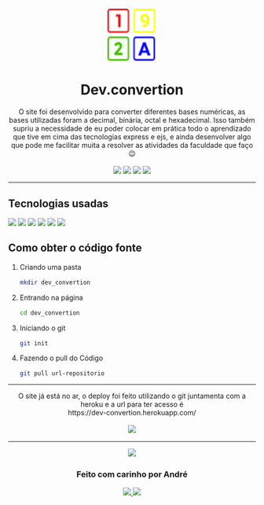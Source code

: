 <p align="center">
<a href="https://dev-convertion.herokuapp.com/">
   <img src="/public/assets/icn-title.svg" width="100">
</a>
</p>
<h1 align="center">Dev.convertion</h1>

<p align="center">
O site foi desenvolvido para converter diferentes bases numéricas, as bases utilizadas foram a decimal, binária, octal e hexadecimal. Isso também supriu a necessidade de eu poder colocar em prática todo o aprendizado que tive em cima das tecnologias express e ejs, e ainda desenvolver algo que pode me facilitar muita a resolver as atividades da faculdade que faço 😉 <br /> <br />
<img src="https://img.shields.io/badge/EJS-3.1.6-orange" />
<img src="https://img.shields.io/badge/express-4.17.1-green" />
<img src="https://img.shields.io/badge/npm-6.14.12-blue" />
<img src="https://img.shields.io/badge/path-0.12.7-yellowgreen" />
</p>

<hr />

## Tecnologias usadas
<img src="https://img.shields.io/badge/HTML5-E34F26?style=for-the-badge&logo=html5&logoColor=white" />
<img src="https://img.shields.io/badge/CSS3-1572B6?style=for-the-badge&logo=css3&logoColor=white" />
<img src="https://img.shields.io/badge/JavaScript-F7DF1E?style=for-the-badge&logo=javascript&logoColor=black" />
<img src="https://img.shields.io/badge/Node.js-43853D?style=for-the-badge&logo=node.js&logoColor=white" />
<img src="https://img.shields.io/badge/Git-F05032?style=for-the-badge&logo=git&logoColor=white" />
<img src="https://img.shields.io/badge/Heroku-430098?style=for-the-badge&logo=heroku&logoColor=white" />

## Como obter o código fonte

1. Criando uma pasta

   ```sh
   mkdir dev_convertion
   ```

2. Entrando na página

   ```sh
   cd dev_convertion
   ```
   
3. Iniciando o git

   ```sh
   git init
   ```

4. Fazendo o pull do Código

   ```sh
   git pull url-repositorio
   ```
   
<hr />

<p align="center">
   O site já está no ar, o deploy foi feito utilizando o git juntamenta com a heroku e a url para ter acesso é <br/> https://dev-convertion.herokuapp.com/ <br/> <br/>
  <a href="https://dashboard.heroku.com/apps"> <img src="https://www.herokucdn.com/deploy/button.png"/> </a>
</p>

<hr />

<p align="center">
<img src="https://media.tenor.com/images/04874f6ec9cdae3f47b6abfff09cb60c/tenor.gif" width="100"/>
 </p>
<h3 align="center">Feito com carinho por André</h3>
<p align="center">
<a href="https://www.instagram.com/andre_gust_viana/">
<img src="https://img.shields.io/badge/Instagram-E4405F?style=for-the-badge&logo=instagram&logoColor=white" />
</a>
<a href="https://www.facebook.com/andre.dapper.121">
<img src="https://img.shields.io/badge/Facebook-1877F2?style=for-the-badge&logo=facebook&logoColor=white" />
</a>
 </p>

